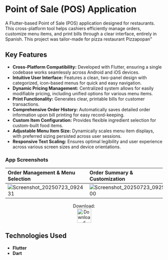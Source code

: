 # Point of Sale (POS) Application

A Flutter-based Point of Sale (POS) application designed for restaurants. This cross-platform tool helps cashiers efficiently manage orders, customize menu items, and print bills through a clear interface, entirely in Spanish. This project was tailor-made for pizza restaurant Pizzapopan"

## Key Features

* **Cross-Platform Compatibility:** Developed with Flutter, ensuring a single codebase works seamlessly across Android and iOS devices.
* **Intuitive User Interface:** Features a clean, two-panel design with categorized, icon-based menus for quick and easy navigation.
* **Dynamic Pricing Management:** Centralized system allows for easily modifiable pricing, including unified options for various menu items.
* **Print Functionality:** Generates clear, printable bills for customer transactions.
* **Comprehensive Order History:** Automatically saves detailed order information upon bill printing for easy record-keeping.
* **Custom Item Configuration:** Provides flexible ingredient selection for custom-built food items.
* **Adjustable Menu Item Size:** Dynamically scales menu item displays, with preferred sizing persisted across user sessions.
* **Responsive Text Scaling:** Ensures optimal legibility and user experience across various screen sizes and device orientations.
  
### App Screenshots

| Order Management & Menu Selection | Order Summary & Customization |
| :-------------------------------- | :---------------------------- |
| ![Screenshot_20250723_092431](https://github.com/user-attachments/assets/725130ab-d181-4e47-8e02-fcb3ff382abb) | ![Screenshot_20250723_092500](https://github.com/user-attachments/assets/149c8de1-a695-43fb-9d8a-25d681191254) |

<div align="center">
  <p>
    Download:
    <br>
    <a href="https://github.com/ItsKillionaire/Point_of_sale_app/raw/refs/heads/main/pizzapopan_pos/app-release.apk">
      <img src="https://img.shields.io/badge/Download-APK-green?style=for-the-badge&logo=android" alt="Download Android APK" height="45">
    </a>
  </p>
</div>

## Technologies Used

* **Flutter**
* **Dart**
